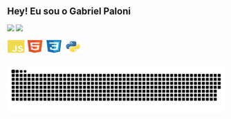 ## Hey! Eu sou o Gabriel Paloni

<div>
  <a href="https://github.com/gabrielpaloni" style="text-decoration: none;">
  <img height="180em" src="https://github-readme-stats.vercel.app/api?username=gabrielpaloni&show_icons=true&theme=dark&include_all_commits=true&count_private=true"/>
  <img height="150em" src="https://github-readme-stats.vercel.app/api/top-langs/?username=gabrielpaloni&layout=compact&langs_count=16&theme=dark"/>
</div>
    
<div style="display: inline_block"><br>
  <img align="center" alt="Rafa-Js" height="30" width="40" src="https://raw.githubusercontent.com/devicons/devicon/master/icons/javascript/javascript-plain.svg">
  <img align="center" alt="Rafa-HTML" height="30" width="40" src="https://raw.githubusercontent.com/devicons/devicon/master/icons/html5/html5-original.svg">
  <img align="center" alt="Rafa-CSS" height="30" width="40" src="https://raw.githubusercontent.com/devicons/devicon/master/icons/css3/css3-original.svg">
  <img align="center" alt="Rafa-Python" height="30" width="40" src="https://raw.githubusercontent.com/devicons/devicon/master/icons/python/python-original.svg">
</div>

##

<picture>
  <source media="(prefers-color-scheme: dark)" srcset="https://raw.githubusercontent.com/gabrielpaloni/gabrielpaloni/output/github-contribution-grid-snake-dark.svg">
  <source media="(prefers-color-scheme: light)" srcset="https://raw.githubusercontent.com/gabrielpaloni/gabrielpaloni/output/github-contribution-grid-snake.svg">
  <img alt="github contribution grid snake animation" src="https://raw.githubusercontent.com/gabrielpaloni/gabrielpaloni/output/github-contribution-grid-snake.svg">
</picture>
